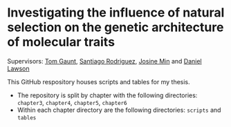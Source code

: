 # Investigating the influence of natural selection on the genetic architecture of molecular traits 

Supervisors: [Tom Gaunt](https://research-information.bris.ac.uk/en/persons/tom-r-gaunt), [Santiago Rodriguez](https://research-information.bris.ac.uk/en/persons/santiago-rodriguez), [Josine Min](https://research-information.bris.ac.uk/en/persons/josine-l-min) and [Daniel Lawson](https://www.bristol.ac.uk/people/person/Daniel-Lawson-b31ab0f0-74d7-4c11-b2bf-0ba32d402523/) 

This GitHub respository houses scripts and tables for my thesis. 

* The repository is split by chapter with the following directories: `chapter3`, `chapter4`, `chapter5`, `chapter6`
* Within each chapter directory are the following directories: `scripts` and `tables` 
